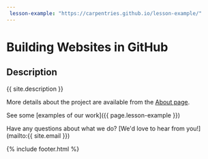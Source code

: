 ```yaml
---
 lesson-example: "https://carpentries.github.io/lesson-example/"
---
```

 

# Building Websites in GitHub

## Description
{{ site.description }}

More details about the project are available from the [About page](about.md).

See some [examples of our work]({{ page.lesson-example }})
 
Have any questions about what we do? [We'd love to hear from you!](mailto:{{ site.email }})

{% include footer.html %}
